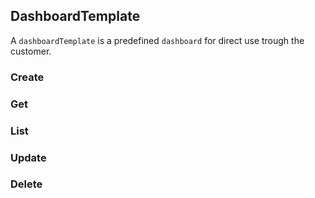 ## DashboardTemplate

A `dashboardTemplate` is a predefined `dashboard` for direct use trough the customer.

### Create

### Get

### List

### Update

### Delete